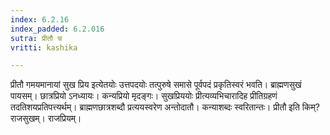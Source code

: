 ```yaml
---
index: 6.2.16
index_padded: 6.2.016
sutra: प्रीतौ च
vritti: kashika

---
```

प्रीतौ गमयमानायां सुख प्रिय इत्येतयोः उत्तपदयोः तत्पुरुषे समासे पूर्वपदं प्रकृतिस्वरं भवति। ब्राह्मणसुखं पायसम्। छात्रप्रियो ऽनध्यायः। कन्यप्रियो मृदङ्गः। सुखप्रिययोः प्रीत्यव्यभिचारादिह प्रीतिग्रहणं तदतिशयप्रतिपत्त्यर्थम्। ब्राह्मणछात्रशब्दौ प्रत्ययस्वरेण अन्तोदातौ। कन्याशब्दः स्वरितान्तः। प्रीतौ इति किम्? राजसुखम्। राजप्रियम्।